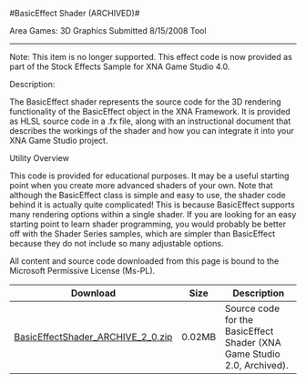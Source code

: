 #BasicEffect Shader (ARCHIVED)#

Area
Games: 3D Graphics
Submitted
8/15/2008
Tool

---

Note: This item is no longer supported. This effect code is now provided as part of the Stock Effects Sample for XNA Game Studio 4.0.


Description:

The BasicEffect shader represents the source code for the 3D rendering functionality of the BasicEffect object in the XNA Framework. It is provided as HLSL source code in a .fx file, along with an instructional document that describes the workings of the shader and how you can integrate it into your XNA Game Studio project.

Utility Overview

This code is provided for educational purposes. It may be a useful starting point when you create more advanced shaders of your own. Note that although the BasicEffect class is simple and easy to use, the shader code behind it is actually quite complicated! This is because BasicEffect supports many rendering options within a single shader. If you are looking for an easy starting point to learn shader programming, you would probably be better off with the Shader Series samples, which are simpler than BasicEffect because they do not include so many adjustable options.


All content and source code downloaded from this page is bound to the Microsoft Permissive License (Ms-PL).

Download | Size | Description
---|---|---|
[BasicEffectShader_ARCHIVE_2_0.zip](https://github.com/simondarksidej/XNAGameStudio/blob/master/Samples/BasicEffectShader_ARCHIVE_2_0.zip?raw=true) | 0.02MB | Source code for the BasicEffect Shader (XNA Game Studio 2.0, Archived). 